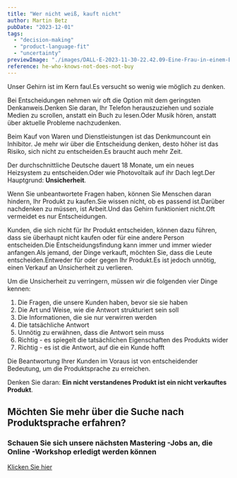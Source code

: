 ```yaml
---
title: "Wer nicht weiß, kauft nicht"
author: Martin Betz
pubDate: "2023-12-01"
tags:
  - "decision-making"
  - "product-language-fit"
  - "uncertainty"
previewImage: "./images/DALL·E-2023-11-30-22.42.09-Eine-Frau-in-einem-Business-Kleid-steht-in-einem-Laden-und-versucht-sich-zwischen-zwei-Produkten-zu-entscheiden.-Ihr-Gesichtsausdruck-zeigt-Verwirrun.png"
reference: he-who-knows-not-does-not-buy
---
```


Unser Gehirn ist im Kern faul.Es versucht so wenig wie möglich zu denken.

Bei Entscheidungen nehmen wir oft die Option mit dem geringsten Denkanweis.Denken Sie daran, Ihr Telefon herauszuziehen und soziale Medien zu scrollen, anstatt ein Buch zu lesen.Oder Musik hören, anstatt über aktuelle Probleme nachzudenken.

Beim Kauf von Waren und Dienstleistungen ist das Denkmuncount ein Inhibitor. Je mehr wir über die Entscheidung denken, desto höher ist das Risiko, sich nicht zu entscheiden.Es braucht auch mehr Zeit.

Der durchschnittliche Deutsche dauert 18 Monate, um ein neues Heizsystem zu entscheiden.Oder wie Photovoltaik auf ihr Dach legt.Der Hauptgrund: **Unsicherheit**.

Wenn Sie unbeantwortete Fragen haben, können Sie Menschen daran hindern, Ihr Produkt zu kaufen.Sie wissen nicht, ob es passend ist.Darüber nachdenken zu müssen, ist Arbeit.Und das Gehirn funktioniert nicht.Oft vermeidet es nur Entscheidungen.

Kunden, die sich nicht für Ihr Produkt entscheiden, können dazu führen, dass sie überhaupt nicht kaufen oder für eine andere Person entscheiden.Die Entscheidungsfindung kann immer und immer wieder anfangen.Als jemand, der Dinge verkauft, möchten Sie, dass die Leute entscheiden.Entweder für oder gegen Ihr Produkt.Es ist jedoch unnötig, einen Verkauf an Unsicherheit zu verlieren.

Um die Unsicherheit zu verringern, müssen wir die folgenden vier Dinge kennen:

1. Die Fragen, die unsere Kunden haben, bevor sie sie haben
2. Die Art und Weise, wie die Antwort strukturiert sein soll
3. Die Informationen, die sie nur verwirren werden
4. Die tatsächliche Antwort
5. Unnötig zu erwähnen, dass die Antwort sein muss
6. Richtig - es spiegelt die tatsächlichen Eigenschaften des Produkts wider
7. Richtig - es ist die Antwort, auf die ein Kunde hofft

Die Beantwortung Ihrer Kunden im Voraus ist von entscheidender Bedeutung, um die Produktsprache zu erreichen.

Denken Sie daran: **Ein nicht verstandenes Produkt ist ein nicht verkauftes Produkt**.

## Möchten Sie mehr über die Suche nach Produktsprache erfahren?

### Schauen Sie sich unsere nächsten Mastering -Jobs an, die Online -Workshop erledigt werden können

[Klicken Sie hier](/services/mastering-jobs-t-be-done-online-workshop/)